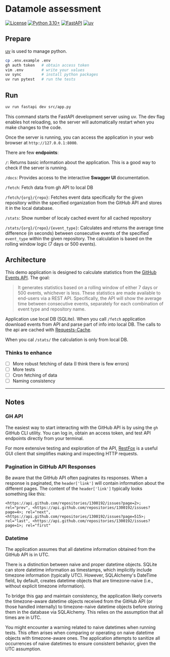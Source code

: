 # Datamole assessment

[![License](https://img.shields.io/badge/License-MIT-yellow.svg)](https://opensource.org/licenses/MIT)
[![Python 3.10+](https://img.shields.io/badge/python-3.10+-blue.svg)](https://www.python.org/downloads/release/python-3100/)
[![FastAPI](https://img.shields.io/badge/FastAPI-0055FF?style=flat-square&logo=fastapi)](https://fastapi.tiangolo.com/)
[![uv](https://img.shields.io/badge/built%20with-uv-blueviolet)](https://astral.sh/blog/uv)

## Prepare

[uv](https://docs.astral.sh/uv/) is used to manage python.

```bash
cp .env.example .env
gh auth token   # obtain access token
vim .env        # write your values
uv sync         # install python packages
uv run pytest   # run the tests
```

## Run

```bash
uv run fastapi dev src/app.py
```

This command starts the FastAPI development server using uv. The dev flag enables hot reloading, so the server will automatically restart when you make changes to the code.

Once the server is running, you can access the application in your web browser at `http://127.0.0.1:8000`.

There are few **endpoints**:

`/`: Returns basic information about the application. This is a good way to check if the server is running.

`/docs`: Provides access to the interactive **Swagger UI** documentation.

`/fetch`: Fetch data from gh API to local DB

`/fetch/{org}/{repo}`: Fetches event data specifically for the given repository within the specified organization from the GitHub API and stores it in the local database.

`/stats`: Show number of localy cached event for all cached repository

`/stats/{org}/{repo}/{event_type}`: Calculates and returns the average time difference (in seconds) between consecutive events of the specified `event_type` within the given repository. The calculation is based on the rolling window logic (7 days or 500 events).

## Architecture

This demo application is designed to calculate statistics from the [GitHub Events API](https://docs.github.com/en/rest/using-the-rest-api/github-event-types?apiVersion=2022-11-28). The goal:

> It generates statistics based on a rolling window of either 7 days or 500 events, whichever is less. These statistics are made available to end-users via a REST API. Specifically, the API will show the average time between consecutive events, separately for each combination of event type and repository name.

Application use local DB (SQLite). When you call `/fetch` application download
events from API and parse part of info into local DB. The calls to the api are cached with [Requests-Cache](https://requests-cache.readthedocs.io/en/stable/index.html).

When you cal `/stats/` the calculation is only from local DB.

### Thinks to enhance

- [ ] More robust fetching of data (I think there is few errors)
- [ ] More tests
- [ ] Cron fetching of data
- [ ] Naming consistency

---

## Notes

### GH API

The easiest way to start interacting with the GitHub API is by using the `gh` GitHub CLI utility. You can log in, obtain an access token, and test API endpoints directly from your terminal.

For more extensive testing and exploration of the API, [RestFox](https://restfox.dev/) is a useful GUI client that simplifies making and inspecting HTTP requests.

### Pagination in GitHub API Responses

Be aware that the GitHub API often paginates its responses. When a response is paginated, the `header['link']` will contain information about the different pages. The content of the `header['link']` typically looks something like this:

```text
<https://api.github.com/repositories/1300192/issues?page=2>; rel="prev", <https://api.github.com/repositories/1300192/issues?page=4>; rel="next", <https://api.github.com/repositories/1300192/issues?page=515>; rel="last", <https://api.github.com/repositories/1300192/issues?page=1>; rel="first"
```

### Datetime

The application assumes that all datetime information obtained from the GitHub API is in UTC.

There is a distinction between naive and proper datetime objects. SQLite can store datetime information as timestamps, which implicitly include timezone information (typically UTC). However, SQLAlchemy's DateTime field, by default, creates datetime objects that are timezone-naive (i.e., without explicit timezone information).

To bridge this gap and maintain consistency, the application likely converts the timezone-aware datetime objects received from the GitHub API (or those handled internally) to timezone-naive datetime objects before storing them in the database via SQLAlchemy. This relies on the assumption that all times are in UTC.

You might encounter a warning related to naive datetimes when running tests. This often arises when comparing or operating on naive datetime objects with timezone-aware ones. The application attempts to sanitize all occurrences of naive datetimes to ensure consistent behavior, given the UTC assumption.
